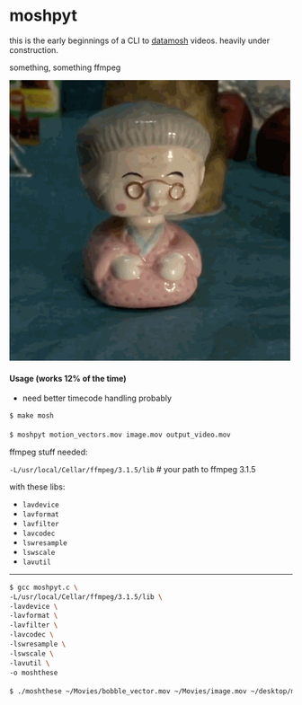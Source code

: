 # moshpyt

this is the early beginnings of a CLI to [datamosh](http://datamoshing.com/) videos.  heavily under construction.

something, something ffmpeg

![](https://github.com/vipyne/moshpyt/blob/master/moshpyt_readme.gif)

#### Usage (works 12% of the time)
- need better timecode handling probably

```sh
$ make mosh

$ moshpyt motion_vectors.mov image.mov output_video.mov
```

ffmpeg stuff needed:

`-L/usr/local/Cellar/ffmpeg/3.1.5/lib`  # your path to ffmpeg 3.1.5

with these libs:
- `lavdevice`
- `lavformat`
- `lavfilter`
- `lavcodec`
- `lswresample`
- `lswscale`
- `lavutil`

----------

```sh
$ gcc moshpyt.c \
-L/usr/local/Cellar/ffmpeg/3.1.5/lib \
-lavdevice \
-lavformat \
-lavfilter \
-lavcodec \
-lswresample \
-lswscale \
-lavutil \
-o moshthese

$ ./moshthese ~/Movies/bobble_vector.mov ~/Movies/image.mov ~/desktop/moshpyt$(date +%s).mov
```
